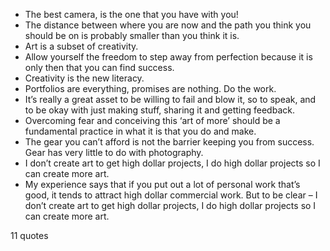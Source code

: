  - The best camera, is the one that you have with you!
 - The distance between where you are now and the path you think you should be on is probably smaller than you think it is.
 - Art is a subset of creativity.
 - Allow yourself the freedom to step away from perfection because it is only then that you can find success.
 - Creativity is the new literacy.
 - Portfolios are everything, promises are nothing. Do the work.
 - It’s really a great asset to be willing to fail and blow it, so to speak, and to be okay with just making stuff, sharing it and getting feedback.
 - Overcoming fear and conceiving this ‘art of more’ should be a fundamental practice in what it is that you do and make.
 - The gear you can’t afford is not the barrier keeping you from success. Gear has very little to do with photography.
 - I don’t create art to get high dollar projects, I do high dollar projects so I can create more art.
 - My experience says that if you put out a lot of personal work that’s good, it tends to attract high dollar commercial work. But to be clear – I don’t create art to get high dollar projects, I do high dollar projects so I can create more art.

11 quotes